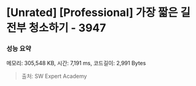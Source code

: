 # [Unrated] [Professional] 가장 짧은 길 전부 청소하기 - 3947

### 성능 요약

메모리: 305,548 KB, 시간: 7,191 ms, 코드길이: 2,991 Bytes



> 출처: SW Expert Academy

